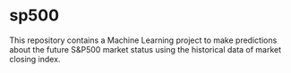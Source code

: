 # sp500
This repository contains a Machine Learning project to make predictions about the future S&amp;P500 market status using the historical data of market closing index.
